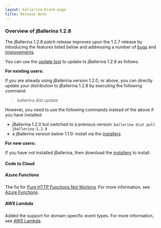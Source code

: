 ```yaml
---
layout: ballerina-blank-page
title: Release Note
---
```

### Overview of jBallerina 1.2.8

The jBallerina 1.2.8 patch release improves upon the 1.2.7 release by introducing the features listed below and addressing a number of [bugs](https://github.com/ballerina-platform/ballerina-lang/issues?q=is%3Aissue+milestone%3A%22Ballerina+1.2.8%22+label%3AType%2FBug+is%3Aclosed) and [improvements](https://github.com/ballerina-platform/ballerina-lang/issues?q=is%3Aissue+milestone%3A%22Ballerina+1.2.8%22+is%3Aclosed+label%3AType%2FImprovement).

You can use the [update tool](/learn/keeping-ballerina-up-to-date/) to update to jBallerina 1.2.8 as follows.

**For existing users:**

If you are already using jBallerina version 1.2.0, or above, you can directly update your distribution to jBallerina 1.2.8 by executing the following command:

> ballerina dist update

However, you need to use the following commands instead of the above if you have installed:

- jBallerina 1.2.0 but switched to a previous version: `ballerina dist pull jballerina-1.2.8`
- a jBallerina version below 1.1.0: install via the [installers](/downloads/)

**For new users:**

If you have not installed jBallerina, then download the [installers](/downloads/) to install.

#### Code to Cloud

##### Azure Functions

The fix for [Pure HTTP Functions Not Working](https://github.com/ballerina-platform/module-ballerinax-azure.functions/issues/33). For more information, see [Azure Functions](/learn/deployment/azure-functions/).

##### AWS Lambda

Added the support for domain-specific event types. For more information, see [AWS Lambda](/learn/deployment/aws-lambda/).